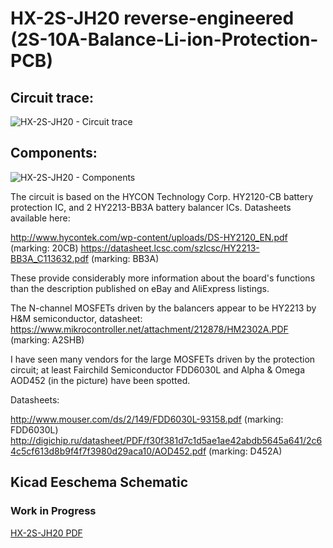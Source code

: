 # HX-2S-JH20 reverse-engineered (2S-10A-Balance-Li-ion-Protection-PCB)

## Circuit trace:
![HX-2S-JH20 - Circuit trace](docs/HX-2S-JH20_Circuit-trace.jpg)

## Components:
![HX-2S-JH20 - Components](docs/HX-2S-JH20_Components.jpg)

The circuit is based on the HYCON Technology Corp. HY2120-CB battery protection IC, and 2 HY2213-BB3A battery balancer ICs. Datasheets available here:

http://www.hycontek.com/wp-content/uploads/DS-HY2120_EN.pdf (marking: 20CB)
https://datasheet.lcsc.com/szlcsc/HY2213-BB3A_C113632.pdf (marking: BB3A)

These provide considerably more information about the board's functions than the description published on eBay and AliExpress listings.

The N-channel MOSFETs driven by the balancers appear to be HY2213 by H&M semiconductor, datasheet: https://www.mikrocontroller.net/attachment/212878/HM2302A.PDF (marking: A2SHB)

I have seen many vendors for the large MOSFETs driven by the protection circuit; at least Fairchild Semiconductor FDD6030L and Alpha & Omega AOD452 (in the picture) have been spotted.

Datasheets:

http://www.mouser.com/ds/2/149/FDD6030L-93158.pdf (marking: FDD6030L)
http://digichip.ru/datasheet/PDF/f30f381d7c1d5ae1ae42abdb5645a641/2c64c5cf613d8b9f4f7f3980d29aca10/AOD452.pdf (marking: D452A)

## Kicad Eeschema Schematic
### Work in Progress
[HX-2S-JH20 PDF](docs/HX_2S_JH20.pdf)

